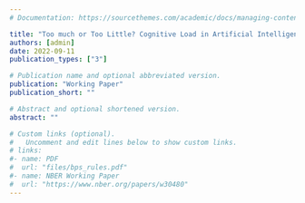 ```yaml
---
# Documentation: https://sourcethemes.com/academic/docs/managing-content/

title: "Too much or Too Little? Cognitive Load in Artificial Intelligence Chatbot and Administrative Burdens"
authors: [admin]
date: 2022-09-11
publication_types: ["3"]

# Publication name and optional abbreviated version.
publication: "Working Paper"
publication_short: ""

# Abstract and optional shortened version.
abstract: ""

# Custom links (optional).
#   Uncomment and edit lines below to show custom links.
# links:
#- name: PDF
#  url: "files/bps_rules.pdf"
#- name: NBER Working Paper
#  url: "https://www.nber.org/papers/w30480"
---
```


